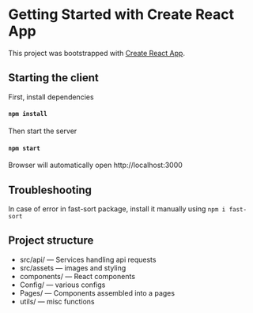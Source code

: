 # Getting Started with Create React App

This project was bootstrapped with [Create React App](https://github.com/facebook/create-react-app).
## Starting the client
First, install dependencies
#### `npm install`

Then start the server
#### `npm start`


Browser will automatically open http://localhost:3000
## Troubleshooting
In case of error in fast-sort package, install it manually using `npm i fast-sort`

## Project structure
 - src/api/ — Services handling api requests
 - src/assets — images and styling
 - components/ — React components
 - Config/ — various configs
 - Pages/ — Components assembled into a pages
 - utils/ — misc functions